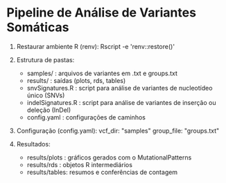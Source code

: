 Pipeline de Análise de Variantes Somáticas
=======================================================

1. Restaurar ambiente R (renv):
   Rscript -e 'renv::restore()'

2. Estrutura de pastas:
   - samples/ : arquivos de variantes em .txt e groups.txt
   - results/ : saídas (plots, rds, tables)
   - snvSignatures.R : script para análise de variantes de nucleotídeo único (SNVs)
   - indelSignatures.R : script para análise de variantes de inserção ou deleção (InDel)
   - config.yaml : configurações de caminhos

3. Configuração (config.yaml):
   vcf_dir: "samples"
   group_file: "groups.txt"

4. Resultados:
   - results/plots : gráficos gerados com o MutationalPatterns
   - results/rds   : objetos R intermediários
   - results/tables: resumos e conferências de contagem

